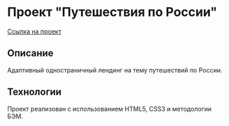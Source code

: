 # Проект "Путешествия по России"
[Ссылка на проект](https://4mnesiac.github.io/Travel_in_russia/)

## Описание

Адаптивный одностраничный лендинг на тему путешествий по России.

## Технологии

Проект реализован с использованием HTML5, CSS3 и методологии БЭМ.
